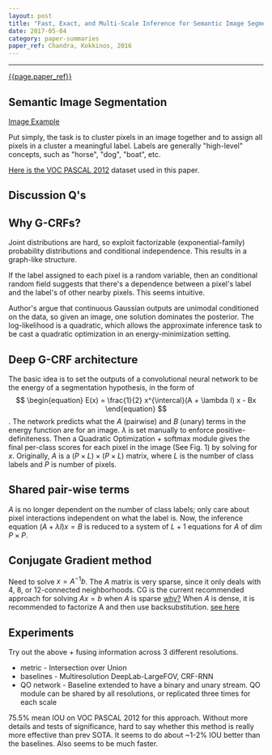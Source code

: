 ```yaml
---
layout: post
title: "Fast, Exact, and Multi-Scale Inference for Semantic Image Segmentation with Deep Gaussian CRFs"
date: 2017-05-04
category: paper-summaries
paper_ref: Chandra, Kokkinos, 2016
---
```


<script type="text/x-mathjax-config">
MathJax.Hub.Config({
  TeX: { equationNumbers: { autoNumber: "AMS" } },
  tex2jax: {inlineMath: [['$','$'], ['\\(','\\)']]}
});
</script>

<script type="text/javascript" async
  src="https://cdn.mathjax.org/mathjax/latest/MathJax.js?config=TeX-MML-AM_CHTML">
</script> 
---

[{{page.paper_ref}}](https://arxiv.org/abs/1603.08358)

## Semantic Image Segmentation 

[Image Example](https://wiki.tum.de/download/attachments/23561833/sms.png?version=1&modificationDate=1483619907233&api=v2)


Put simply, the task is to cluster pixels in an image together and to assign all pixels in a cluster a meaningful label. Labels are generally "high-level" concepts, such as "horse", "dog", "boat", etc. 

[Here is the VOC PASCAL 2012](http://host.robots.ox.ac.uk/pascal/VOC/voc2012/) dataset used in this paper.

## Discussion Q's

## Why G-CRFs?

Joint distributions are hard, so exploit factorizable (exponential-family) probability distributions and conditional independence. This results in a graph-like structure. 

If the label assigned to each pixel is a random variable, then an conditional random field suggests that there's a dependence between a pixel's label and the label's of other nearby pixels. This seems intuitive.

Author's argue that continuous Gaussian outputs are unimodal conditioned on the data, so given an image, one solution dominates the posterior. The log-likelihood is a quadratic, which allows the approximate inference task to be cast a quadratic optimization in an energy-minimization setting. 

## Deep G-CRF architecture

The basic idea is to set the outputs of a convolutional neural network to be the energy of a segmentation hypothesis, in the form of 
$$
\begin{equation}
E(x) = \frac{1}{2} x^{\intercal}(A + \lambda I) x - Bx
\end{equation}
$$ 
. The network predicts what the $A$ (pairwise) and $B$ (unary) terms in the energy function are for an image. $\lambda$ is set manually to enforce positive-definiteness. Then a Quadratic Optimization + softmax module gives the final per-class scores for each pixel in the image (See Fig. 1) by solving for $x$. Originally, $A$ is a $(P \times L) \times (P \times L)$ matrix, where $L$ is the number of class labels and $P$ is number of pixels.

## Shared pair-wise terms

$A$ is no longer dependent on the number of class labels; only care about pixel interactions independent on what the label is. Now, the inference equation $(A + \lambda I) x = B$ is reduced to a system of $L + 1$ equations for $A$ of dim $P \times P$.

## Conjugate Gradient method 

Need to solve $x = A^{-1}b$. 
The $A$ matrix is very sparse, since it only deals with 4, 8, or 12-connected neighborhoods. CG is the current recommended approach for solving $Ax = b$ when $A$ is sparse [why?](https://math.stackexchange.com/questions/655306/conjugate-gradient-method-and-sparse-systems) When $A$ is dense, it is recommended to factorize A and then use backsubstitution. [see here](https://www.cs.cmu.edu/~quake-papers/painless-conjugate-gradient.pdf)

## Experiments

Try out the above + fusing information across 3 different resolutions.

* metric - Intersection over Union
* baselines - Multiresolution DeepLab-LargeFOV, CRF-RNN
* QO network - Baseline extended to have a binary and unary stream. QO module can be shared by all resolutions, or replicated three times for each scale

75.5% mean IOU on VOC PASCAL 2012 for this approach. Without more details and tests of significance, hard to say whether this method is really more effective than prev SOTA. It seems to do about ~1-2% IOU better than the baselines. Also seems to be much faster. 